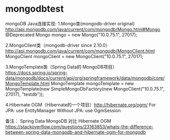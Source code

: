 # mongodbtest
mongoDB Java连接实现:
1.Mongo类(mongodb-driver original) http://api.mongodb.com/java/current/com/mongodb/Mongo.html#Mongo
@Deprecated
Mongo mongo = new Mongo("10.0.75.1", 27017);

2.MongoClient类（mongodb-driver since 2.10.0） http://api.mongodb.com/java/current/com/mongodb/MongoClient.html
MongoClient mongoClient = new MongoClient("10.0.75.1", 27017);  

3.MongoTemplate类（Spring Data的 MongoDB项目） https://docs.spring.io/spring-data/mongodb/docs/current/api/org/springframework/data/mongodb/core/MongoTemplate.html
MongoTemplate mongoTemplate = new MongoTemplate(new SimpleMongoDbFactory(new MongoClient("10.0.75.1", 27017), "testdb"));

4.Hibernate OGM（Hibernate的一个项目）http://hibernate.org/ogm/
For JPA: use EntityManager
Without JPA: use OgmSession

备注：
Spring Data MongoDB 对比 Hibernate OGM 
https://stackoverflow.com/questions/23163853/whats-the-difference-between-spring-data-mongodb-and-hibernate-ogm-for-mongodb
